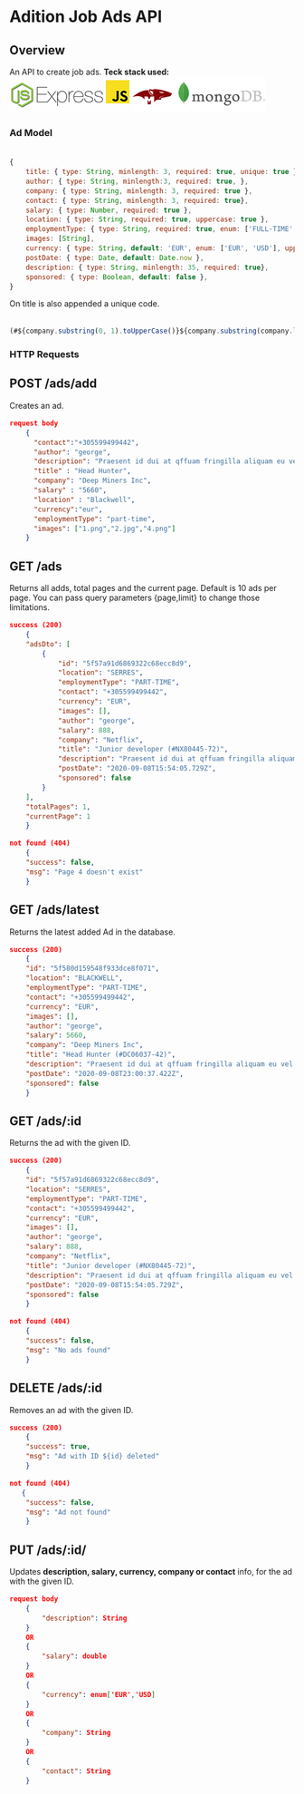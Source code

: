 # Adition Job Ads API

## Overview

An API to create job ads.
**Teck stack used:**</br>
![Alt text](/screenshots/teckstack.png "1")

### Ad Model

```javascript

{
    title: { type: String, minlength: 3, required: true, unique: true },
    author: { type: String, minlength:3, required: true, },
    company: { type: String, minlength: 3, required: true },
    contact: { type: String, minlength: 3, required: true},
    salary: { type: Number, required: true },
    location: { type: String, required: true, uppercase: true },
    employmentType: { type: String, required: true, enum: ['FULL-TIME', 'PART-TIME', 'FREELANCE', 'INTERNSHIP'], uppercase: true },
    images: [String],
    currency: { type: String, default: 'EUR', enum: ['EUR', 'USD'], uppercase: true, required:true },
    postDate: { type: Date, default: Date.now },
    description: { type: String, minlength: 35, required: true},
    sponsored: { type: Boolean, default: false },
}
```

On title is also appended a unique code.

```javascript

(#${company.substring(0, 1).toUpperCase()}${company.substring(company.length - 1, company.length).toUpperCase()}${Date.now().toString().substring(5, 10)}-${Date.now().toString().substring(10, 12)})
```

### HTTP Requests

## POST /ads/add

Creates an ad.

```json
request body
    {
      "contact":"+305599499442",
      "author": "george",
      "description": "Praesent id dui at qffuam fringilla aliquam eu vel nunc. Donec porta erat ut pharetra feugiat. Integer iaculis augue ac mattis tempus. Nam scelerisque vffffulputate libffeaaraaao eget luctus. Sed sit amet cursus purdus.",
      "title" : "Head Hunter",
      "company": "Deep Miners Inc",
      "salary" : "5660",
      "location" : "Blackwell",
      "currency":"eur",
      "employmentType": "part-time",
      "images": ["1.png","2.jpg","4.png"]
    }

```

## GET /ads

Returns all adds, total pages and the current page. Default is 10 ads per page. You can pass query parameters {page,limit} to change those limitations.

```json
success (200)
    {
    "adsDto": [
        {
            "id": "5f57a91d6869322c68ecc8d9",
            "location": "SERRES",
            "employmentType": "PART-TIME",
            "contact": "+305599499442",
            "currency": "EUR",
            "images": [],
            "author": "george",
            "salary": 888,
            "company": "Netflix",
            "title": "Junior developer (#NX80445-72)",
            "description": "Praesent id dui at qffuam fringilla aliquam eu vel nunc. Donec porta erat ut pharetra feugiat. Integer iaculis augue ac mattis tempus. Nam scelerisque vffffulputate libffeaaraaao eget luctus. Sed sit amet cursus purdus.",
            "postDate": "2020-09-08T15:54:05.729Z",
            "sponsored": false
        }
    ],
    "totalPages": 1,
    "currentPage": 1
    }
```

```json
not found (404)
    {
    "success": false,
    "msg": "Page 4 doesn't exist"
    }
```

## GET /ads/latest

Returns the latest added Ad in the database.

```json
success (200)
    {
    "id": "5f580d159548f933dce8f071",
    "location": "BLACKWELL",
    "employmentType": "PART-TIME",
    "contact": "+305599499442",
    "currency": "EUR",
    "images": [],
    "author": "george",
    "salary": 5660,
    "company": "Deep Miners Inc",
    "title": "Head Hunter (#DC06037-42)",
    "description": "Praesent id dui at qffuam fringilla aliquam eu vel nunc. Donec porta erat ut pharetra feugiat. Integer iaculis augue ac mattis tempus. Nam scelerisque vffffulputate libffeaaraaao eget luctus. Sed sit amet cursus purdus.",
    "postDate": "2020-09-08T23:00:37.422Z",
    "sponsored": false
    }
```

## GET /ads/:id

Returns the ad with the given ID.

```json
success (200)
    {
    "id": "5f57a91d6869322c68ecc8d9",
    "location": "SERRES",
    "employmentType": "PART-TIME",
    "contact": "+305599499442",
    "currency": "EUR",
    "images": [],
    "author": "george",
    "salary": 888,
    "company": "Netflix",
    "title": "Junior developer (#NX80445-72)",
    "description": "Praesent id dui at qffuam fringilla aliquam eu vel nunc. Donec porta erat ut pharetra feugiat. Integer iaculis augue ac mattis tempus. Nam scelerisque vffffulputate libffeaaraaao eget luctus. Sed sit amet cursus purdus.",
    "postDate": "2020-09-08T15:54:05.729Z",
    "sponsored": false
    }
```

```json
not found (404)
    {
    "success": false,
    "msg": "No ads found"
    }
```

## DELETE /ads/:id

Removes an ad with the given ID.

```json
success (200)
    {
    "success": true,
    "msg": "Ad with ID ${id} deleted"
    }
```

```json
not found (404)
   {
    "success": false,
    "msg": "Ad not found"
    }
```

## PUT /ads/:id/

Updates **description, salary, currency, company or contact** info, for the ad with the given ID.

```json
request body
    {
        "description": String
    }
    OR
    {
        "salary": double
    }
    OR
    {
        "currency": enum['EUR','USD]
    }
    OR
    {
        "company": String
    }
    OR
    {
        "contact": String
    }
```
